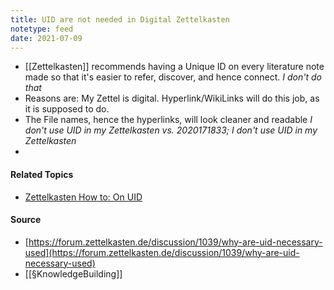 ```yaml
---
title: UID are not needed in Digital Zettelkasten
notetype: feed
date: 2021-07-09
---
```


- [[Zettelkasten]] recommends having a Unique ID on every literature note made so that it's easier to refer, discover, and hence connect. *I don't do that*
- Reasons are: My Zettel is digital. Hyperlink/WikiLinks will do this job, as it is supposed to do. 
- The File names, hence the hyperlinks, will look cleaner and readable *I don't use UID in my Zettelkasten vs. 2020171833; I don't use UID in my Zettelkasten*
- 
	
#### Related Topics
- [Zettelkasten How to: On UID](https://zettelkasten.de/introduction/#the-unique-identifier)

#### Source
- [https://forum.zettelkasten.de/discussion/1039/why-are-uid-necessary-used](https://forum.zettelkasten.de/discussion/1039/why-are-uid-necessary-used)
- [[§KnowledgeBuilding]]